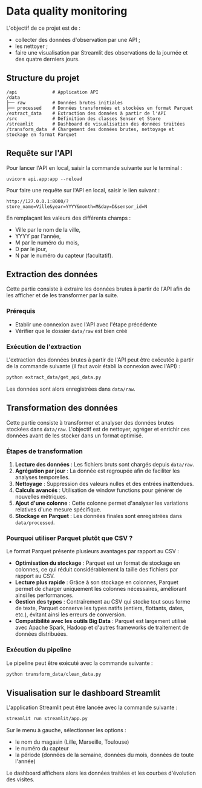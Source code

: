 # Data quality monitoring

L'objectif de ce projet est de :
- collecter des données d'observation par une API ;
- les nettoyer ;
- faire une visualisation par Streamlit des observations de la journée et des quatre derniers jours.

## Structure du projet

```
/api             # Application API
/data
├── raw          # Données brutes initiales
├── processed    # Données transformées et stockées en format Parquet
/extract_data    # Extraction des données à partir de l'API
/src             # Définition des classes Sensor et Store
/streamlit       # Dashboard de visualisation des données traitées
/transform_data  # Chargement des données brutes, nettoyage et stockage en format Parquet
```

## Requête sur l'API

Pour lancer l'API en local, saisir la commande suivante sur le terminal :
```
uvicorn api.app:app --reload
```

Pour faire une requête sur l'API en local, saisir le lien suivant :
```
http://127.0.0.1:8000/?store_name=Ville&year=YYYY&month=M&day=D&sensor_id=N
```

En remplaçant les valeurs des différents champs :
- Ville par le nom de la ville,
- YYYY par l'année,
- M par le numéro du mois,
- D par le jour,
- N par le numéro du capteur (facultatif).

## Extraction des données

Cette partie consiste à extraire les données brutes à partir de l'API afin de les afficher et de les transformer par la suite.

### Prérequis

- Etablir une connexion avec l'API avec l'étape précédente
- Vérifier que le dossier `data/raw` est bien créé

### Exécution de l'extraction

L'extraction des données brutes à partir de l'API peut être exécutée à partir de la commande suivante (il faut avoir établi la connexion avec l'API) :
```bash
python extract_data/get_api_data.py
```

Les données sont alors enregistrées dans `data/raw`.

## Transformation des données

Cette partie consiste à transformer et analyser des données brutes stockées dans `data/raw`. L'objectif est de nettoyer, agréger et enrichir ces données avant de les stocker dans un format optimisé.

### Étapes de transformation

1. **Lecture des données** : Les fichiers bruts sont chargés depuis `data/raw`.
2. **Agrégation par jour** : La donnée est regroupée afin de faciliter les analyses temporelles.
3. **Nettoyage** : Suppression des valeurs nulles et des entrées inattendues.
4. **Calculs avancés** : Utilisation de window functions pour générer de nouvelles métriques.
5. **Ajout d'une colonne** : Cette colonne permet d'analyser les variations relatives d'une mesure spécifique.
6. **Stockage en Parquet** : Les données finales sont enregistrées dans `data/processed`.

### Pourquoi utiliser Parquet plutôt que CSV ?

Le format Parquet présente plusieurs avantages par rapport au CSV :

- **Optimisation du stockage** : Parquet est un format de stockage en colonnes, ce qui réduit considérablement la taille des fichiers par rapport au CSV.
- **Lecture plus rapide** : Grâce à son stockage en colonnes, Parquet permet de charger uniquement les colonnes nécessaires, améliorant ainsi les performances.
- **Gestion des types** : Contrairement au CSV qui stocke tout sous forme de texte, Parquet conserve les types natifs (entiers, flottants, dates, etc.), évitant ainsi les erreurs de conversion.
- **Compatibilité avec les outils Big Data** : Parquet est largement utilisé avec Apache Spark, Hadoop et d'autres frameworks de traitement de données distribuées.

### Exécution du pipeline

Le pipeline peut être exécuté avec la commande suivante :

```bash
python transform_data/clean_data.py
```

## Visualisation sur le dashboard Streamlit

L'application Streamlit peut être lancée avec la commande suivante :

```bash
streamlit run streamlit/app.py
```

Sur le menu à gauche, sélectionner les options :
- le nom du magasin (Lille, Marseille, Toulouse)
- le numéro du capteur
- la période (données de la semaine, données du mois, données de toute l'année)

Le dashboard affichera alors les données traitées et les courbes d'évolution des visites.